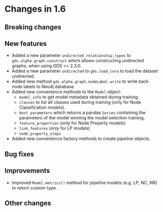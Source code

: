 # Changes in 1.6


## Breaking changes


## New features

* Added a new parameter `undirected_relationship_types` to `gds.alpha.graph.construct` which allows constructing undirected graphs, when using GDS >= 2.3.0.
* Added a new parameter `undirected` to `gds.load_cora` to load the dataset undirected.
* Added new method `gds.alpha.graph.nodeLabel.write` to write back node labels to Neo4j database.
* Added new convenience methods to the `Model` object:
  * `model_info` to get model metadata obtained during training.
  * `classes` to list all classes used during training (only for Node Classification models).
  * `best_parameters` which returns a pandas `Series` containing the parameters of the model winning the model selection training.
  * `feature_properties` (only for Node Property models)
  * `link_features` (only for LP models)
  * `node_property_steps`
* Added new convenience factory methods to create pipeline objects.


## Bug fixes


## Improvements

* Improved `Model.metrics()` method for pipeline models (e.g. LP, NC, NR) to return custom type.


## Other changes
